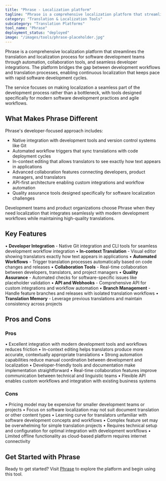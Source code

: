 ```yaml
---
title: "Phrase - Localization platform"
tagline: "Phrase is a comprehensive localization platform that streamlines the translation and localization process for software development teams through automation, collaboration tools, and seamless developer integrations..."
category: "Translation & Localization Tools"
subcategory: "Translation Platforms"
tool_name: "Phrase"
deployment_status: "deployed"
image: "/images/tools/phrase-placeholder.jpg"
---
```


Phrase is a comprehensive localization platform that streamlines the translation and localization process for software development teams through automation, collaboration tools, and seamless developer integrations. The platform bridges the gap between development workflows and translation processes, enabling continuous localization that keeps pace with rapid software development cycles.

The service focuses on making localization a seamless part of the development process rather than a bottleneck, with tools designed specifically for modern software development practices and agile workflows.

## What Makes Phrase Different

Phrase's developer-focused approach includes:
- Native integration with development tools and version control systems like Git
- Automated workflow triggers that sync translations with code deployment cycles
- In-context editing that allows translators to see exactly how text appears in applications
- Advanced collaboration features connecting developers, product managers, and translators
- API-first architecture enabling custom integrations and workflow automation
- Quality assurance tools designed specifically for software localization challenges

Development teams and product organizations choose Phrase when they need localization that integrates seamlessly with modern development workflows while maintaining high-quality translations.

## Key Features

• **Developer Integration** - Native Git integration and CLI tools for seamless development workflow integration
• **In-context Translation** - Visual editor showing translators exactly how text appears in applications
• **Automated Workflows** - Trigger translation processes automatically based on code changes and releases
• **Collaboration Tools** - Real-time collaboration between developers, translators, and project managers
• **Quality Assurance** - Automated checks for software-specific issues like placeholder validation
• **API and Webhooks** - Comprehensive API for custom integrations and workflow automation
• **Branch Management** - Handle feature branches and releases with isolated translation workflows
• **Translation Memory** - Leverage previous translations and maintain consistency across projects

## Pros and Cons

### Pros
• Excellent integration with modern development tools and workflows reduces friction
• In-context editing helps translators produce more accurate, contextually appropriate translations
• Strong automation capabilities reduce manual coordination between development and localization
• Developer-friendly tools and documentation make implementation straightforward
• Real-time collaboration features improve communication between technical and linguistic teams
• Flexible API enables custom workflows and integration with existing business systems

### Cons
• Pricing model may be expensive for smaller development teams or projects
• Focus on software localization may not suit document translation or other content types
• Learning curve for translators unfamiliar with software development concepts and workflows
• Complex feature set may be overwhelming for simple translation projects
• Requires technical setup and configuration for optimal integration with development workflows
• Limited offline functionality as cloud-based platform requires internet connectivity

## Get Started with Phrase

Ready to get started? Visit [Phrase](https://phrase.com/) to explore the platform and begin using this tool.